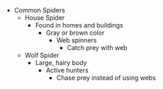- Common Spiders
  - House Spider
    - Found in homes and buildings
      * Gray or brown color
        + Web spinners
          - Catch prey with web
  - Wolf Spider
    - Large, hairy body
      - Active hunters
        + Chase prey instead of using webs